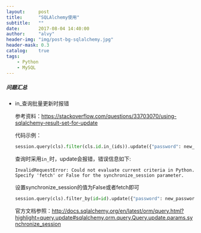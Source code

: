 ```yaml
---
layout:     post
title:      "SQLAlchemy使用"
subtitle:   ""
date:       2017-08-04 14:40:00
author:     "alvy"
header-img: "img/post-bg-sqlalchemy.jpg"
header-mask: 0.3
catalog:    true
tags:
    - Python
    - MySQL
---
```


##### 问题汇总

- in_查询批量更新时报错

  参考资料：<https://stackoverflow.com/questions/33703070/using-sqlalchemy-result-set-for-update>

  代码示例：

  ```python
  session.query(cls).filter(cls.id.in_(ids)).update({"password": new_password})
  ```

  查询时采用`in_`时，update会报错，错误信息如下:

  ```shell
  InvalidRequestError: Could not evaluate current criteria in Python. Specify 'fetch' or False for the synchronize_session parameter.
  ```

  设置synchronize_session的值为False或者fetch即可

  ```python
  session.query(cls).filter_by(id=id).update({"password": new_password}, synchronize_session=False)
  ```

  官方文档参照：<http://docs.sqlalchemy.org/en/latest/orm/query.html?highlight=query.update#sqlalchemy.orm.query.Query.update.params.synchronize_session>

